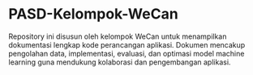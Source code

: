 # PASD-Kelompok-WeCan
Repository ini disusun oleh kelompok WeCan untuk menampilkan dokumentasi lengkap kode perancangan aplikasi. Dokumen mencakup pengolahan data, implementasi, evaluasi, dan optimasi model machine learning guna mendukung kolaborasi dan pengembangan aplikasi.
